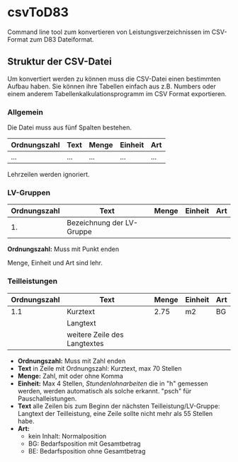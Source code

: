 csvToD83
========

Command line tool zum konvertieren von Leistungsverzeichnissen im CSV-Format zum D83 Dateiformat.

## Struktur der CSV-Datei

Um konvertiert werden zu können muss die CSV-Datei einen bestimmten Aufbau haben. Sie können ihre Tabellen einfach aus z.B. Numbers oder einem anderem Tabellenkalkulationsprogramm im CSV Format exportieren.

### Allgemein

Die Datei muss aus fünf Spalten bestehen.

Ordnungszahl | Text | Menge | Einheit | Art
---          | ---  | ---   | ---     | ---
...          | ...  | ...   | ...     | ...

Lehrzeilen werden ignoriert.

### LV-Gruppen

Ordnungszahl | Text | Menge | Einheit | Art
---          | ---  | ---   | ---     | ---
1.           | Bezeichnung der LV-Gruppe |

__Ordnungszahl:__ Muss mit Punkt enden

Menge, Einheit und Art sind lehr.

### Teilleistungen

Ordnungszahl | Text | Menge | Einheit | Art
---          | ---  | ---   | ---     | ---
1.1          | Kurztext | 2.75 | m2   | BG
             | Langtext
             | weitere Zeile des Langtextes

* __Ordnungszahl:__ Muss mit Zahl enden
* __Text__ in Zeile mit Ordnungszahl: Kurztext, max 70 Stellen
* __Menge:__ Zahl, mit oder ohne Komma
* __Einheit:__ Max 4 Stellen, _Stundenlohnarbeiten_ die in "h" gemessen werden, werden automatisch als solche erkannt. "psch" für Pauschalleistungen.
* __Text__ alle Zeilen bis zum Beginn der nächsten Teilleistung/LV-Gruppe: Langtext der Teilleistung, eine Zeile sollte nicht mehr als 55 Stellen habe.
* __Art:__
	* kein Inhalt: Normalposition
	* BG: Bedarfsposition mit Gesamtbetrag
	* BE: Bedarfsposition ohne Gesamtbetrag






